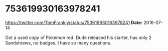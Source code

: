 # 753619930163978241
https://twitter.com/TomFrankly/status/753619930163978241
**Date:** 2016-07-14

Got a used copy of Pokemon red. Dude released his starter, has only 2 Sandshrews, no badges. I have so many questions.
